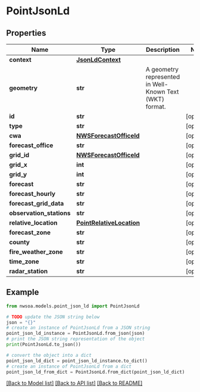# PointJsonLd


## Properties

Name | Type | Description | Notes
------------ | ------------- | ------------- | -------------
**context** | [**JsonLdContext**](JsonLdContext.md) |  | 
**geometry** | **str** | A geometry represented in Well-Known Text (WKT) format. | 
**id** | **str** |  | [optional] 
**type** | **str** |  | [optional] 
**cwa** | [**NWSForecastOfficeId**](NWSForecastOfficeId.md) |  | [optional] 
**forecast_office** | **str** |  | [optional] 
**grid_id** | [**NWSForecastOfficeId**](NWSForecastOfficeId.md) |  | [optional] 
**grid_x** | **int** |  | [optional] 
**grid_y** | **int** |  | [optional] 
**forecast** | **str** |  | [optional] 
**forecast_hourly** | **str** |  | [optional] 
**forecast_grid_data** | **str** |  | [optional] 
**observation_stations** | **str** |  | [optional] 
**relative_location** | [**PointRelativeLocation**](PointRelativeLocation.md) |  | [optional] 
**forecast_zone** | **str** |  | [optional] 
**county** | **str** |  | [optional] 
**fire_weather_zone** | **str** |  | [optional] 
**time_zone** | **str** |  | [optional] 
**radar_station** | **str** |  | [optional] 

## Example

```python
from nwsoa.models.point_json_ld import PointJsonLd

# TODO update the JSON string below
json = "{}"
# create an instance of PointJsonLd from a JSON string
point_json_ld_instance = PointJsonLd.from_json(json)
# print the JSON string representation of the object
print(PointJsonLd.to_json())

# convert the object into a dict
point_json_ld_dict = point_json_ld_instance.to_dict()
# create an instance of PointJsonLd from a dict
point_json_ld_from_dict = PointJsonLd.from_dict(point_json_ld_dict)
```
[[Back to Model list]](../README.md#documentation-for-models) [[Back to API list]](../README.md#documentation-for-api-endpoints) [[Back to README]](../README.md)


